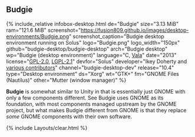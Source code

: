 ## Budgie
{% include_relative infobox-desktop.html de="Budgie" size="3.13 MiB" ram="121.6 MiB" screenshot="https://fusion809.github.io/images/desktop-environments/Budgie.png" screenshot_caption="Budgie desktop environment running on Solus" logo="Budgie.png" logo_width="150px" github="budgie-desktop/budgie-desktop" arch="Budgie desktop" wp="Budgie (desktop environment)" language="C, <a href='https://en.wikipedia.org/wiki/Vala_(programming_language)' link='_blank'>Vala</a>" date="2013" license="<a href='https://github.com/budgie-desktop/budgie-desktop/blob/master/README.md' link='_blank'>GPL-2.0</a>, <a href='https://github.com/budgie-desktop/budgie-desktop/blob/master/README.md' link='_blank'>LGPL-2.1</a>" devfor="Solus" developer="Ikey Doherty and <a href='https://github.com/budgie-desktop/budgie-desktop/graphs/contributors' link='_blank'>various contributors</a>" channel="budgie-desktop-dev" release="10.4" type="Desktop environment" ds="Xorg" wt="GTK+" fm="GNOME Files (Nautilus)" other="Mutter (window manager)" %}

**Budgie** is somewhat similar to Unity in that is essentially just GNOME with only a few components different. See Budgie uses GNOME as its foundation, with most components managed upstream by the GNOME project, but what makes Budgie different from GNOME is that they replace *some* GNOME components with their own software.

{% include Layouts/clear.html %}
